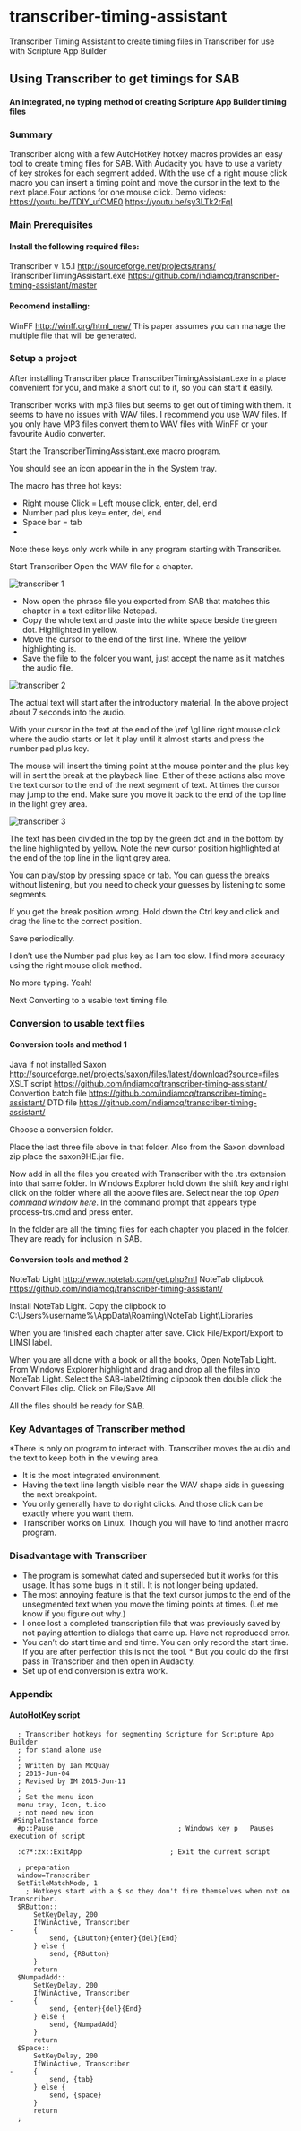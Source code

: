 # transcriber-timing-assistant
Transcriber Timing Assistant to create timing files in Transcriber for use with Scripture App Builder

## Using Transcriber to get timings for SAB
#### An integrated, no typing method of creating Scripture App Builder timing files

### Summary

Transcriber along with a few AutoHotKey hotkey macros provides an easy tool to create timing files for SAB. With Audacity you have to use a variety of key strokes for each segment added. With the use of a right mouse click macro you can insert a timing point and move the cursor in the text to the next place.Four actions for one mouse click.
Demo videos: https://youtu.be/TDIY_ufCME0 https://youtu.be/sy3LTk2rFqI 

### Main Prerequisites

#### Install the following required files:

Transcriber v 1.5.1 http://sourceforge.net/projects/trans/
TranscriberTimingAssistant.exe https://github.com/indiamcq/transcriber-timing-assistant/master

#### Recomend installing:

WinFF http://winff.org/html_new/
This paper assumes you can manage the multiple file that will be generated.

### Setup a project

After installing Transcriber place TranscriberTimingAssistant.exe in a place convenient for you, and make a short cut to it, so you can start it easily. 

Transcriber works with mp3 files but seems to get out of timing with them. It seems to have no issues with WAV files. I recommend you use WAV files. If you only have MP3 files convert them to WAV files with WinFF or your favourite Audio converter.

Start the TranscriberTimingAssistant.exe macro program.

You should see an icon appear in the in the System tray.

The macro has three hot keys:

* Right mouse Click = Left mouse click, enter, del, end
* Number pad plus key= enter, del, end
* Space bar = tab
* 
Note these keys only work while in any program starting with Transcriber.

Start Transcriber
Open the WAV file for a chapter.

![transcriber 1](images/transcriber1.gif)


* Now open the phrase file you exported from SAB that matches this chapter in a text editor like Notepad.
* Copy the whole text and paste into the white space beside the green dot. Highlighted in yellow.
* Move the cursor to the end of the first line. Where the yellow highlighting is.
* Save the file to the folder you want, just accept the name as it matches the audio file.

![transcriber 2](images/transcriber2.gif)

The actual text will start after the introductory material. In the above project about 7 seconds into the audio.

With your cursor in the text at the end of the \ref        \gl line right mouse click where the audio starts or let it play until it almost starts and press the number pad plus key.

The mouse will insert the timing point at the mouse pointer and the plus key will in sert the break at the playback line. Either of these actions also move the text cursor to the end of the next segment of text. At times the cursor may jump to the end. Make sure you move it back to the end of the top line in the light grey area.

![transcriber 3](images/transcriber3.gif)

The text has been divided in the top by the green dot and in the bottom by the line highlighted by yellow. Note the new cursor position highlighted at the end of the top line in the light grey area.

You can play/stop by pressing space or tab. You can guess the breaks without listening, but you need to check your guesses by listening to some segments.

If you get the break position wrong. Hold down the Ctrl key and click and drag the line to the correct position.

Save periodically.

I don’t use the Number pad plus key as I am too slow. I find more accuracy using the right mouse click method.

No more typing. Yeah!

Next Converting to a usable text timing file.

### Conversion to usable text files

#### Conversion tools and method 1

Java if not installed
Saxon http://sourceforge.net/projects/saxon/files/latest/download?source=files
XSLT script https://github.com/indiamcq/transcriber-timing-assistant/
Convertion batch file https://github.com/indiamcq/transcriber-timing-assistant/
DTD file https://github.com/indiamcq/transcriber-timing-assistant/

Choose a conversion folder.

Place the last three file above in that folder. Also from the Saxon download zip place the saxon9HE.jar file.

Now add in all the files you created with Transcriber with the .trs extension into that same folder.
In Windows Explorer hold down the shift key and right click on the folder where all the above files are. Select near the top *Open command window here*. In the command prompt that appears type process-trs.cmd and press enter.

In the folder are all the timing files for each chapter you placed in the folder. They are ready for inclusion in SAB.

#### Conversion tools and method 2

NoteTab Light http://www.notetab.com/get.php?ntl
NoteTab clipbook  https://github.com/indiamcq/transcriber-timing-assistant/

Install NoteTab Light.
Copy the clipbook to C:\Users\%username%\AppData\Roaming\NoteTab Light\Libraries

When you are finished each chapter after save.
Click File/Export/Export to LIMSI label.

When you are all done with a book or all the books, Open NoteTab Light.
From Windows Explorer highlight and drag and drop all the files into NoteTab Light.
Select the SAB-label2timing clipbook then double click the Convert Files clip.
Click on File/Save All

All the files should be ready for SAB.

### Key Advantages of Transcriber method

*There is only on program to interact with. Transcriber moves the audio and the text to keep both in the viewing area.
* It is the most integrated environment.
* Having the text line length visible near the WAV shape aids in guessing the next breakpoint.
* You only generally have to do right clicks. And those click can be exactly where you want them.
* Transcriber works on Linux. Though you will have to find another macro program.

### Disadvantage with Transcriber

* The program is somewhat dated and superseded but it works for this usage. It has some bugs in it still. It is not longer being updated.
* The most annoying feature is that the text cursor jumps to the end of the unsegmented text when you move the timing points at times. (Let me know if you figure out why.)
* I once lost a completed transcription file that was previously saved by not paying attention to dialogs that came up. Have not reproduced error.
* You can’t do start time and end time. You can only record the start time. If you are after perfection this is not the tool. * But you could do the first pass in Transcriber and then open in Audacity.
* Set up of end conversion is extra work.

### Appendix

#### AutoHotKey script
```
  ; Transcriber hotkeys for segmenting Scripture for Scripture App Builder
  ; for stand alone use
  ;
  ; Written by Ian McQuay
  ; 2015-Jun-04
  ; Revised by IM 2015-Jun-11
  ;
  ; Set the menu icon
  menu tray, Icon, t.ico
  ; not need new icon
 #SingleInstance force
  #p::Pause                               ; Windows key p   Pauses execution of script
   
  :c?*:zx::ExitApp                      ; Exit the current script
   
  ; preparation
  window=Transcriber
  SetTitleMatchMode, 1
    ; Hotkeys start with a $ so they don't fire themselves when not on Transcriber.
  $RButton::
      SetKeyDelay, 200
      IfWinActive, Transcriber
-     {
          send, {LButton}{enter}{del}{End}
      } else {
          send, {RButton}
      }
      return
  $NumpadAdd::
      SetKeyDelay, 200
      IfWinActive, Transcriber
-     {
          send, {enter}{del}{End}
      } else {
          send, {NumpadAdd}
      }
      return
  $Space::
      SetKeyDelay, 200
      IfWinActive, Transcriber
-     {
          send, {tab}
      } else {
          send, {space}
      }
      return
  ;
```


